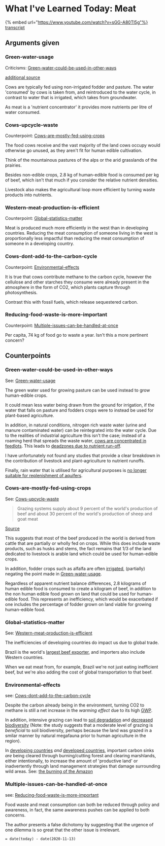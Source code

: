 # What I've Learned Today: Meat

{% embed url="https://www.youtube.com/watch?v=sGG-A80Tl5g"%}
[transcript](https://drive.google.com/file/d/1GykxwpRxCHXMtOULQwDjDqiMUY5pnwOB/view?usp=sharing)

## Arguments given

### Green-water-usage

Criticisms: [Green-water-could-be-used-in-other-ways](what-ive-learned-today-meat.md#Green-water-could-be-used-in-other-ways)

[additional source](https://waterfootprint.org/en/resources/interactive-tools/product-gallery/)

Cows are typically fed using non-irrigated fodder and pasture. The water 'consumed' by cows is taken from, and reintroduced to the water cycle, in contrast to water that is irrigated, which takes from groundwater.

As meat is a 'nutrient concentrator' it provides more nutrients per litre of water consumed.

### Cows-upcycle-waste

Counterpoint: [Cows-are-mostly-fed-using-crops](what-ive-learned-today-meat.md#Cows-are-mostly-fed-using-crops)

The food cows receive and the vast majority of the land cows occupy would otherwise go unused, as they aren't fit for human edible cultivation.

Think of the mountainous pastures of the alps or the arid grasslands of the prairies.

Besides non-edible crops, 2.8 kg of human-edible food is consumed per kg of beef, which isn't that much if you consider the relative nutrient densities.

Livestock also makes the agricultural loop more efficient by turning waste products into nutrients.

### Western-meat-production-is-efficient

Counterpoint: [Global-statistics-matter](what-ive-learned-today-meat.md#Global-statistics-matter)

Meat is produced much more efficiently in the west than in developing countries. Reducing the meat consumption of someone living in the west is proportionally less impactful than reducing the meat consumption of someone in a developing country.

### Cows-dont-add-to-the-carbon-cycle

Counterpoint: [Environmental-effects](what-ive-learned-today-meat.md#Environmental-effects)

It is true that cows contribute methane to the carbon cycle, however the cellulose and other starches they consume were already present in the atmosphere in the form of CO2, which plants capture through photosynthesis.

Contrast this with fossil fuels, which release sequestered carbon.

### Reducing-food-waste-is-more-important

Counterpoint: [Multiple-issues-can-be-handled-at-once](what-ive-learned-today-meat.md#Multiple-issues-can-be-handled-at-once)

Per capita, 74 kg of food go to waste a year. Isn't this a more pertinent concern?

## Counterpoints

### Green-water-could-be-used-in-other-ways

See: [Green-water-usage](what-ive-learned-today-meat.md#Green-water-usage)

The green water used for growing pasture can be used instead to grow human-edible crops.

It could mean less water being drawn from the ground for irrigation, if the water that falls on pasture and fodders crops were to instead be used for plant-based agriculture.

In addition, in natural conditions, nitrogen rich waste water \(urine and manure contaminated water\) can be reintegrated into the water cycle. Due to the realities of industrial agriculture this isn't the case; instead of a roaming herd that spreads the waste water, [cows are concentrated in feedlots](https://agrilife.org/tammi/files/2014/04/Sweeten.pdf). This leads to [deadzones due to nutrient run-off](https://link.springer.com/chapter/10.1007/978-981-15-3372-3_17).

I have unfortunately not found any studies that provide a clear breakdown in the contribution of livestock and plant-agriculture to nutrient runoffs.

Finally, rain water that is utilised for agricultural purposes is [no longer suitable for replenishment of aquifers](https://pubs.acs.org/doi/10.1021/es1038358).

### Cows-are-mostly-fed-using-crops

See: [Cows-upcycle-waste](what-ive-learned-today-meat.md#Cows-upcycle-waste)

> Grazing systems supply about 9 percent of the world's production of beef and about 30 percent of the world's production of sheep and goat meat

[Source](http://www.fao.org/3/X5303E/x5303e05.htm#chapter%202:%20livestock%20grazing%20systems%20&%20the%20environment)

This suggests that most of the beef produced in the world is derived from cattle that are partially or wholly fed on crops. While this does include waste products, such as husks and stems, the fact remains that 1/3 of the land dedicated to livestock is arable land which could be used for human-edible crops.

In addition, fodder crops such as alfalfa are often [irrigated](https://extension.unr.edu/publication.aspx?PubID=2575#:~:text=Amount%20of%20water%20to%20apply,every%20ton%20of%20hay%20produced.&text=By%20early%20June%2C%20this%20can,as%202.0%20inches%20per%20week.), \(partially\) negating the point made in [Green-water-usage](what-ive-learned-today-meat.md#Green-water-usage).

Regardless of apparent nutrient balance differences, 2.8 kilograms of human edible food is consumed to create a kilogram of beef, in addition to the non human edible food grown on land that could be used for human-edible food. This represents an inefficiency, which would be exacerbated if one includes the percentage of fodder grown on land viable for growing human-edible food.

### Global-statistics-matter

See: [Western-meat-production-is-efficient](what-ive-learned-today-meat.md#Western-meat-production-is-efficient)

The inefficiencies of developing countries do impact us due to global trade.

Brazil is the world's [largest beef exporter](https://www.pnas.org/content/117/50/31770), and importers also include Western countries.

When we eat meat from, for example, Brazil we're not just eating inefficient beef, but we're also adding the cost of global transportation to that beef.

### Environmental-effects

see: [Cows-dont-add-to-the-carbon-cycle](what-ive-learned-today-meat.md#Cows-dont-add-to-the-carbon-cycle)

Despite the carbon already being in the environment, turning CO2 to methane is still a net increase in the _warming effect_ due to its high [GWP](https://www.epa.gov/ghgemissions/understanding-global-warming-potentials).

In addition, intensive grazing can lead to [soil degradation](http://www.uky.edu/Ag/Agronomy/Extension/ssnv/ssvl182.htm) and [decreased biodiversity](https://sci-hub.st/https://doi.org/10.4141/P06-114) \(Note: the study suggests that a moderate level of grazing is _beneficial_ to soil biodiversity, perhaps because the land was grazed in a smilar manner by natural megafauna prior to human agriculture in the region\).

In [developing countries](https://www.sciencedirect.com/science/article/pii/S0378112715003394) _and_ [developed countries](https://conbio.onlinelibrary.wiley.com/doi/abs/10.1046/j.1523-1739.2002.01199.x), important carbon sinks _are_ being cleared through burning/cutting forest and clearing marshlands, either intentionally, to increase the amount of 'productive land' or inadvertently through land management strategies that damage surrounding wild areas. See: [the burning of the Amazon](https://agupubs.onlinelibrary.wiley.com/doi/full/10.1002/2015JG002914)

### Multiple-issues-can-be-handled-at-once

see: [Reducing-food-waste-is-more-important](what-ive-learned-today-meat.md#Reducing-food-waste-is-more-important)

Food waste and meat consumption can both be reduced through policy and awareness, in fact, the same awareness pushes can be applied to both concerns.

The author presents a false dichotomy by suggesting that the urgence of one dilemma is so great that the other issue is irrelevant.

`= date(today) - date(2020-11-13)`

